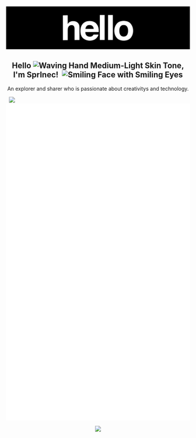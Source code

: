 

![hello](.assets/hello.gif)

<div align="center">
    <h2>Hello <img src="https://raw.githubusercontent.com/Tarikul-Islam-Anik/Animated-Fluent-Emojis/master/Emojis/Hand%20gestures/Waving%20Hand%20Medium-Light%20Skin%20Tone.png" alt="Waving Hand Medium-Light Skin Tone" width="30px" />, I'm SprInec! &nbsp;<img src="https://raw.githubusercontent.com/Tarikul-Islam-Anik/Animated-Fluent-Emojis/master/Emojis/Smilies/Smiling%20Face%20with%20Smiling%20Eyes.png" alt="Smiling Face with Smiling Eyes" width="30px" /></h2>
	An explorer and sharer who is passionate about creativitys and technology.
</div>  


&nbsp;&nbsp;<img src="https://visitcount.itsvg.in/api?id=SprInec&label=Profile%20Views&color=1&pretty=true" />
<br>
<img align="center" src="/github-metrics.svg" alt="Metrics"/>


<p align="center">
  <a href="https://skillicons.dev">
    <img src="https://skillicons.dev/icons?i=git,kubernetes,docker,c,vim" />
  </a>
</p>
